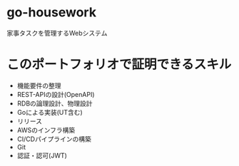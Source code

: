# go-housework
家事タスクを管理するWebシステム



# このポートフォリオで証明できるスキル
- 機能要件の整理
- REST-APIの設計(OpenAPI)
- RDBの論理設計、物理設計
- Goによる実装(UT含む)
- リリース
- AWSのインフラ構築
- CI/CDパイプラインの構築
- Git
- 認証・認可(JWT)
